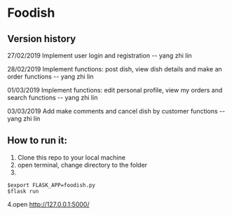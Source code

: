 # Foodish

## Version history

27/02/2019 Implement user login and registration -- yang zhi lin

28/02/2019 Implement functions: post dish, view dish details and make an order functions -- yang zhi lin

01/03/2019 Implement functions: edit personal profile, view my orders and search functions -- yang zhi lin

03/03/2019 Add make comments and cancel dish by customer functions -- yang zhi lin

## How to run it:

1. Clone this repo to your local machine
2. open terminal, change directory to the folder
3. 
```
$export FLASK_APP=foodish.py
$flask run
```
4.open http://127.0.0.1:5000/



